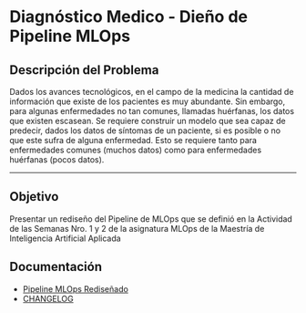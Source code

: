 # Diagnóstico Medico - Dieño de Pipeline MLOps

## Descripción del Problema

Dados los avances tecnológicos, en el campo de la medicina la cantidad de información que existe de los pacientes es muy abundante. Sin embargo, para algunas enfermedades no tan comunes, llamadas huérfanas, los datos que existen escasean. Se requiere construir un modelo que sea capaz de predecir, dados los datos de síntomas de un paciente, si es posible o no que este sufra de alguna enfermedad. Esto se requiere tanto para enfermedades comunes (muchos datos) como para enfermedades huérfanas (pocos datos).

---

## Objetivo

Presentar un rediseño del Pipeline de MLOps que se definió en la Actividad de las Semanas Nro. 1 y 2 de la asignatura MLOps de la Maestría de Inteligencia Artificial Aplicada


## Documentación

- [Pipeline MLOps Rediseñado](docs/pipeline_mlops.md)
- [CHANGELOG](docs/CHANGELOG.md)


